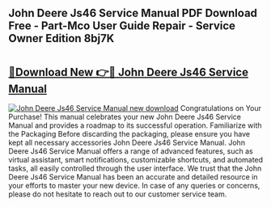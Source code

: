 ## John Deere Js46 Service Manual PDF Download Free - Part-Mco User Guide Repair - Service Owner Edition 8bj7K

# <h2><a href="http://bc86573.oget.top/?id=John+Deere+Js46+Service+Manual">🔗Download New 👉🔴 John Deere Js46 Service Manual</a></h2>

[![John Deere Js46 Service Manual new download](https://i.imgur.com/5g1atiW.png)](http://bc86573.oget.top/?id=John+Deere+Js46+Service+Manual)
Congratulations on Your Purchase! This manual celebrates your new John Deere Js46 Service Manual and provides a roadmap to its successful operation. Familiarize with the Packaging Before discarding the packaging, please ensure you have kept all necessary accessories John Deere Js46 Service Manual. John Deere Js46 Service Manual offers a range of advanced features, such as virtual assistant, smart notifications, customizable shortcuts, and automated tasks, all easily controlled through the user interface. We trust that the John Deere Js46 Service Manual has been an accurate and detailed resource in your efforts to master your new device. In case of any queries or concerns, please do not hesitate to reach out to our customer service team.
